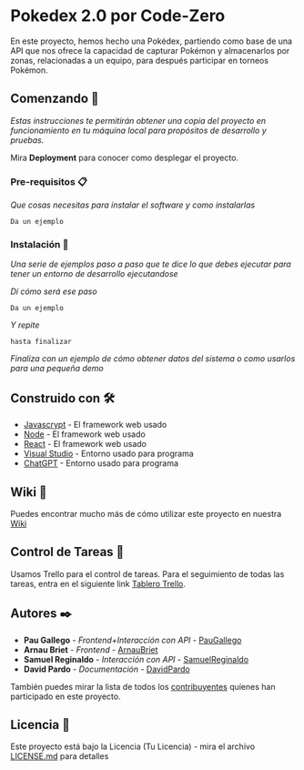 # Pokedex 2.0 por Code-Zero

En este proyecto, hemos hecho una Pokédex, partiendo como base de una API que nos ofrece la capacidad de capturar Pokémon y almacenarlos por zonas, relacionadas a un equipo, para después participar en torneos Pokémon.

## Comenzando 🚀

_Estas instrucciones te permitirán obtener una copia del proyecto en funcionamiento en tu máquina local para propósitos de desarrollo y pruebas._

Mira **Deployment** para conocer como desplegar el proyecto.


### Pre-requisitos 📋

_Que cosas necesitas para instalar el software y como instalarlas_

```
Da un ejemplo
```

### Instalación 🔧

_Una serie de ejemplos paso a paso que te dice lo que debes ejecutar para tener un entorno de desarrollo ejecutandose_

_Dí cómo será ese paso_

```
Da un ejemplo
```

_Y repite_

```
hasta finalizar
```

_Finaliza con un ejemplo de cómo obtener datos del sistema o como usarlos para una pequeña demo_

## Construido con 🛠️

* [Javascrypt](https://developer.mozilla.org/es/docs/Web/JavaScript) - El framework web usado
* [Node](https://nodejs.org/en) - El framework web usado
* [React](https://es.react.dev/) - El framework web usado
* [Visual Studio](https://rometools.github.io/rome/) - Entorno usado para programa
* [ChatGPT](https://chatgpt.com/) - Entorno usado para programa


## Wiki 📖

Puedes encontrar mucho más de cómo utilizar este proyecto en nuestra [Wiki](https://github.com/tu/proyecto/wiki)

## Control de Tareas 📌

Usamos Trello para el control de tareas. Para el seguimiento de todas las tareas, entra en el siguiente link [Tablero Trello](https://trello.com/invite/b/6741dd36562b40556e2b362f/ATTIf1566698819351aa8c6261e5884bb9f71495BCA4/hackathon-lleida-codezero).

## Autores ✒️

* **Pau Gallego** - *Frontend+Interacción con API* - [PauGallego](https://github.com/PauGallego)
* **Arnau Briet** - *Frontend* - [ArnauBriet](https://github.com/bri3t)
* **Samuel Reginaldo** - *Interacción con API* - [SamuelReginaldo](https://github.com/SamuelReginaldo2)
* **David Pardo** - *Documentación* - [DavidPardo](https://github.com/Crosvy111)

También puedes mirar la lista de todos los [contribuyentes](https://github.com/your/project/contributors) quíenes han participado en este proyecto. 

## Licencia 📄

Este proyecto está bajo la Licencia (Tu Licencia) - mira el archivo [LICENSE.md](LICENSE.md) para detalles

